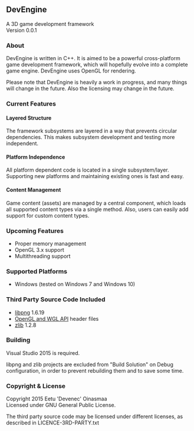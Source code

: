 ## DevEngine

A 3D game development framework  
Version 0.0.1


### About

DevEngine is written in C++. It is aimed to be a powerful cross-platform game
development framework, which will hopefully evolve into a complete game engine.
DevEngine uses OpenGL for rendering.

Please note that DevEngine is heavily a work in progress, and many things will
change in the future. Also the licensing may change in the future.


### Current Features

#### Layered Structure

The framework subsystems are layered in a way that prevents circular
dependencies. This makes subsystem development and testing more independent.

#### Platform Independence

All platform dependent code is located in a single subsystem/layer. Supporting
new platforms and maintaining existing ones is fast and easy.

#### Content Management

Game content (assets) are managed by a central component, which loads all
supported content types via a single method. Also, users can easily add support
for custom content types.


### Upcoming Features

- Proper memory management
- OpenGL 3.x support
- Multithreading support


### Supported Platforms

- Windows (tested on Windows 7 and Windows 10)


### Third Party Source Code Included

- [libpng] 1.6.19
- [OpenGL and WGL API] header files
- [zlib] 1.2.8


### Building

Visual Studio 2015 is required.

libpng and zlib projects are excluded from "Build Solution" on Debug
configuration, in order to prevent rebuilding them and to save some time.


### Copyright & License

Copyright 2015 Eetu 'Devenec' Oinasmaa  
Licensed under GNU General Public License.

The third party source code may be licensed under different licenses, as
described in LICENCE-3RD-PARTY.txt


[libpng]: http://www.libpng.org/pub/png/libpng.html
[OpenGL and WGL API]: https://www.opengl.org/registry/#headers
[zlib]: http://www.zlib.net/

